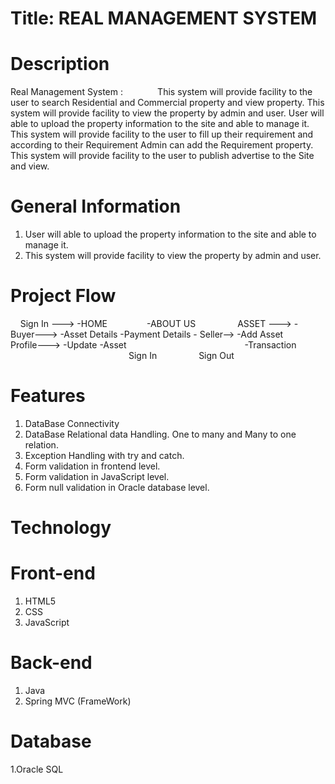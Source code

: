 # Title: REAL MANAGEMENT SYSTEM

# Description

Real Management System :
             This system will provide facility to the user to search Residential and Commercial property and view property. This system will provide facility to view the property by admin and user. User
will able to upload the property information to the site and able to manage it. This system will
provide facility to the user to fill up their requirement and according to their Requirement Admin
can add the Requirement property. This system will provide facility to the user to publish
advertise to the Site and view. 
             
# General Information
1. User will able to upload the property information to the site and able to manage it.
2. This system will provide facility to view the property by admin and user.

# Project Flow

    Sign In ---> -HOME 
               -ABOUT US
                ASSET ---> - Buyer---> -Asset Details
                                       -Payment Details
                           - Seller--> -Add Asset
                Profile---> -Update
                            -Asset                   
                            -Transaction        
                                   
                Sign In
                Sign Out
                
# Features

1. DataBase Connectivity
2. DataBase Relational data Handling. One to many and Many to one relation.
3. Exception Handling with try and catch.
4. Form validation in frontend level.
5. Form validation in JavaScript level.
6. Form null validation in Oracle database level.

# Technology

# Front-end 

1. HTML5
2. CSS
3. JavaScript

# Back-end

1. Java    
2. Spring MVC (FrameWork)

# Database

1.Oracle SQL

